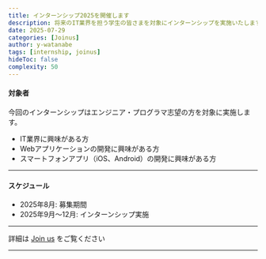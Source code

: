 ```yaml
---
title: インターンシップ2025を開催します
description: 将来のIT業界を担う学生の皆さまを対象にインターンシップを実施いたします。  
date: 2025-07-29
categories: [Joinus]
author: y-watanabe
tags: [internship, joinus]
hideToc: false
complexity: 50
---
```


#### 対象者

今回のインターンシップはエンジニア・プログラマ志望の方を対象に実施します。

- IT業界に興味がある方
- Webアプリケーションの開発に興味がある方
- スマートフォンアプリ（iOS、Android）の開発に興味がある方

---

#### スケジュール

- 2025年8月: 募集期間
- 2025年9月〜12月: インターンシップ実施

---

詳細は [Join us](/joinus) をご覧ください

---
